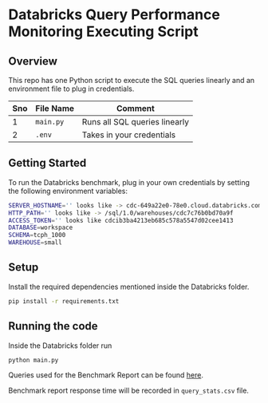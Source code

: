 # Databricks Query Performance Monitoring Executing Script

## Overview

This repo has one Python script to execute the SQL queries linearly and an environment file to plug in credentials.

| Sno | File Name   | Comment          |
|-----|------------|------------------|
| 1   | `main.py`  | Runs all SQL queries linearly |
| 2   | `.env`  | Takes in your credentials |



## Getting Started

To run the Databricks benchmark, plug in your own credentials by setting the following environment variables:

```bash
SERVER_HOSTNAME='' looks like -> cdc-649a22e0-78e0.cloud.databricks.com
HTTP_PATH='' looks like -> /sql/1.0/warehouses/cdc7c76b0bd70a9f
ACCESS_TOKEN='' looks like cdcib3ba4213eb685c578a5547d02cee1413
DATABASE=workspace
SCHEMA=tcph_1000
WAREHOUSE=small


```

## Setup

Install the required dependencies mentioned inside the Databricks folder.

```bash
pip install -r requirements.txt

```
## Running the code 

Inside the Databricks folder run

```bash
python main.py
```




Queries used for the Benchmark Report can be found [here](queries.py).


Benchmark report response time will be recorded in `query_stats.csv` file.


